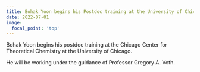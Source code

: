 ```yaml
---
title: Bohak Yoon begins his Postdoc training at the University of Chicago
date: 2022-07-01
image:
  focal_point: 'top'
---
```


Bohak Yoon begins his postdoc training at the Chicago Center for Theoretical Chemistry at the University of Chicago.

<!--more-->

He will be working under the guidance of Professor Gregory A. Voth.

